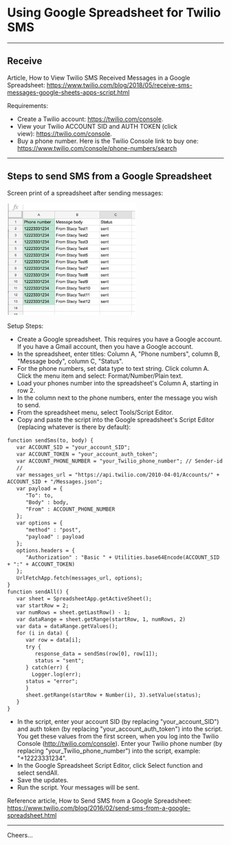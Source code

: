 # Using Google Spreadsheet for Twilio SMS

--------------------------------------------------------------------------------
## Receive

Article, How to View Twilio SMS Received Messages in a Google Spreadsheet:
https://www.twilio.com/blog/2018/05/receive-sms-messages-google-sheets-apps-script.html

Requirements:
+ Create a Twilio account: https://twilio.com/console.
+ View your Twilio ACCOUNT SID and AUTH TOKEN (click view): https://twilio.com/console.
+ Buy a phone number. Here is the Twilio Console link to buy one:
https://www.twilio.com/console/phone-numbers/search

--------------------------------------------------------------------------------
## Steps to send SMS from a Google Spreadsheet

Screen print of a spreadsheet after sending messages:

<img width="300px"  src="SendSms.jpg"/>

Setup Steps:
+ Create a Google spreadsheet. This requires you have a Google account. If you have a Gmail account, then you have a Google account.
+ In the spreadsheet, enter titles: Column A, "Phone numbers", column B, "Message body", column C, "Status".
+ For the phone numbers, set data type to text string. Click column A. Click the menu item and select: Format/Number/Plain text.
+ Load your phones number into the spreadsheet's Column A, starting in row 2.
+ In the column next to the phone numbers, enter the message you wish to send.
+ From the spreadsheet menu, select Tools/Script Editor.
+ Copy and paste the script into the Google spreadsheet's Script Editor (replacing whatever is there by default):
````
function sendSms(to, body) {
   var ACCOUNT_SID = "your_account_SID";
   var ACCOUNT_TOKEN = "your_account_auth_token";
   var ACCOUNT_PHONE_NUMBER = "your_Twilio_phone_number"; // Sender-id
   //
   var messages_url = "https://api.twilio.com/2010-04-01/Accounts/" + ACCOUNT_SID + "/Messages.json";
   var payload = {
      "To": to,
      "Body" : body,
      "From" : ACCOUNT_PHONE_NUMBER
   };
   var options = {
      "method" : "post",
      "payload" : payload
   };
   options.headers = {
      "Authorization" : "Basic " + Utilities.base64Encode(ACCOUNT_SID + ":" + ACCOUNT_TOKEN)
   };
   UrlFetchApp.fetch(messages_url, options);
}
function sendAll() {
   var sheet = SpreadsheetApp.getActiveSheet();
   var startRow = 2;
   var numRows = sheet.getLastRow() - 1;
   var dataRange = sheet.getRange(startRow, 1, numRows, 2)
   var data = dataRange.getValues();
   for (i in data) {
      var row = data[i];
      try {
         response_data = sendSms(row[0], row[1]);
         status = "sent";
      } catch(err) {
        Logger.log(err);
      status = "error";
      }
      sheet.getRange(startRow + Number(i), 3).setValue(status);
   }
}
````
+ In the script, enter your account SID (by replacing "your_account_SID") and auth token (by replacing "your_account_auth_token") into the script. You get these values from the first screen, when you log into the Twilio Console (http://twilio.com/console). Enter your Twilio phone number (by replacing "your_Twilio_phone_number") into the script, example: "+12223331234".
+ In the Google Spreadsheet Script Editor, click Select function and select sendAll.
+ Save the updates.
+ Run the script. Your messages will be sent.


Reference article, How to Send SMS from a Google Spreadsheet:
https://www.twilio.com/blog/2016/02/send-sms-from-a-google-spreadsheet.html


--------------------------------------------------------------------------------

Cheers...
